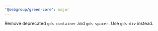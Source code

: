 ```yaml
---
'@sebgroup/green-core': major
---
```


Remove deprecated `gds-container` and `gds-spacer`. Use `gds-div` instead.
